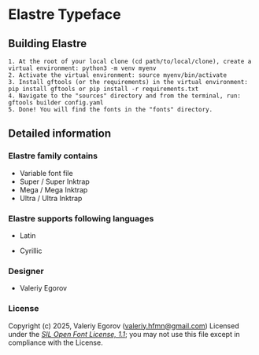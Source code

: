 # Elastre Typeface

## Building Elastre

    1. At the root of your local clone (cd path/to/local/clone), create a virtual environment: python3 -m venv myenv
    2. Activate the virtual environment: source myenv/bin/activate
    3. Install gftools (or the requirements) in the virtual environment: pip install gftools or pip install -r requirements.txt
    4. Navigate to the "sources" directory and from the terminal, run: gftools builder config.yaml
    5. Done! You will find the fonts in the "fonts" directory.

## Detailed information
### Elastre family contains

* Variable font file
* Super / Super Inktrap
* Mega / Mega Inktrap
* Ultra / Ultra Inktrap

### Elastre supports following languages

* Latin


* Cyrillic
  

### Designer

* Valeriy Egorov

### License

Copyright (c) 2025, Valeriy Egorov (valeriy.hfmn@gmail.com)
Licensed under the [*SIL Open Font License, 1.1*](http://scripts.sil.org/OFL); you may not use this file except in compliance with the License.

